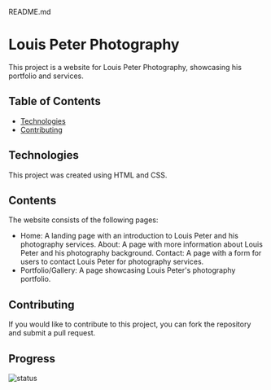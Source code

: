 README.md

# Louis Peter Photography

This project is a website for Louis Peter Photography, showcasing his portfolio and services.

## Table of Contents

- [Technologies](#technologies)
- [Contributing](#contributing)

## Technologies

This project was created using HTML and CSS.

## Contents

The website consists of the following pages:

- Home: A landing page with an introduction to Louis Peter and his photography services.
  About: A page with more information about Louis Peter and his photography background.
  Contact: A page with a form for users to contact Louis Peter for photography services.
- Portfolio/Gallery: A page showcasing Louis Peter's photography portfolio.


## Contributing

If you would like to contribute to this project, you can fork the repository and submit a pull request.

## Progress

![status](https://img.shields.io/badge/status-ongoing-orange?style=flat-square)
